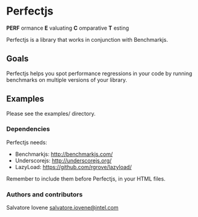 # Perfectjs #
**PERF** ormance
**E** valuating
**C** omparative
**T** esting

Perfectjs is a library that works in conjunction with Benchmarkjs.


## Goals ##
Perfectjs helps you spot performance regressions in your code by running
benchmarks on multiple versions of your library.


## Examples ##
Please see the examples/ directory.


### Dependencies ###
Perfectjs needs:
 * Benchmarkjs: http://benchmarkjs.com/
 * Underscorejs: http://underscorejs.org/
 * LazyLoad: https://github.com/rgrove/lazyload/

Remember to include them before Perfectjs, in your HTML files.


### Authors and contributors ###
Salvatore Iovene <salvatore.iovene@intel.com>
